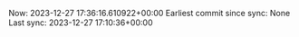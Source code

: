 Now: 2023-12-27 17:36:16.610922+00:00 Earliest commit since sync: None Last sync: 2023-12-27 17:10:36+00:00
